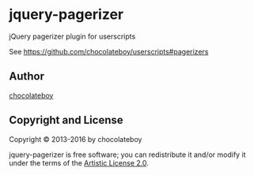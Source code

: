 # jquery-pagerizer

jQuery pagerizer plugin for userscripts

See https://github.com/chocolateboy/userscripts#pagerizers

## Author

[chocolateboy](mailto:chocolate@cpan.org)

## Copyright and License

Copyright © 2013-2016 by chocolateboy

jquery-pagerizer is free software; you can redistribute it and/or modify it under the terms
of the [Artistic License 2.0](http://www.opensource.org/licenses/artistic-license-2.0.php).
